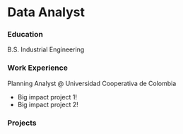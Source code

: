 # Data Analyst

### Education
B.S. Industrial Engineering

### Work Experience
Planning Analyst @ Universidad Cooperativa de Colombia
- Big impact project 1!
- Big impact project 2!

### Projects 

